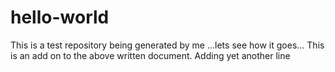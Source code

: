 # hello-world
This is a test repository being generated by me ...lets see how it goes...
This is an add on to the above written document.
Adding yet another line 
